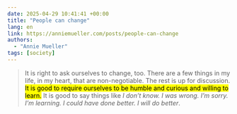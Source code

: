 ```yaml
---
date: 2025-04-29 10:41:41 +00:00
title: "People can change"
lang: en
link: https://anniemueller.com/posts/people-can-change
authors:
  - "Annie Mueller"
tags: [society]
---
```


> It is right to ask ourselves to change, too. There are a few things in my life, in my heart, that are non-negotiable. The rest is up for discussion. <mark>It is good to require ourselves to be humble and curious and willing to learn.</mark> It is good to say things like *I don’t know. I was wrong. I’m sorry. I’m learning. I could have done better. I will do better*.

